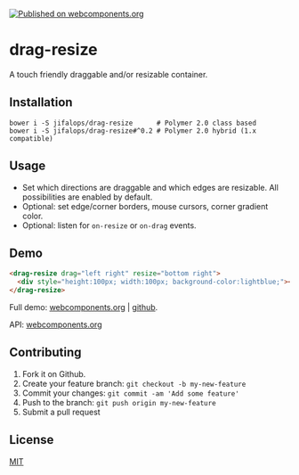 [![Published on webcomponents.org](https://img.shields.io/badge/webcomponents.org-published-blue.svg)](https://www.webcomponents.org/element/jifalops/drag-resize)

# drag-resize
A touch friendly draggable and/or resizable container.

## Installation

```
bower i -S jifalops/drag-resize      # Polymer 2.0 class based
bower i -S jifalops/drag-resize#^0.2 # Polymer 2.0 hybrid (1.x compatible)
```

## Usage
* Set which directions are draggable and which edges are resizable.
  All possibilities are enabled by default.
* Optional: set edge/corner borders, mouse cursors, corner gradient color.
* Optional: listen for `on-resize` or `on-drag` events.

## Demo

<!--
```
<custom-element-demo>
  <template>
    <script src="../webcomponentsjs/webcomponents-lite.js"></script>
    <link rel="import" href="drag-resize.html">
    <next-code-block></next-code-block>
  </template>
</custom-element-demo>
```
-->

```html
<drag-resize drag="left right" resize="bottom right">
  <div style="height:100px; width:100px; background-color:lightblue;"></div>
</drag-resize>
```

Full demo:
[webcomponents.org](https://www.webcomponents.org/element/jifalops/drag-resize/demo/demo/index.html)
| [github](https://jifalops.github.io/drag-resize/components/drag-resize/demo/).

API: [webcomponents.org](https://www.webcomponents.org/element/jifalops/drag-resize/drag-resize)


## Contributing

1. Fork it on Github.
2. Create your feature branch: `git checkout -b my-new-feature`
3. Commit your changes: `git commit -am 'Add some feature'`
4. Push to the branch: `git push origin my-new-feature`
5. Submit a pull request

## License

[MIT](https://opensource.org/licenses/MIT)
